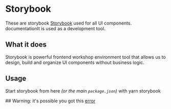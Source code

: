 # Storybook

These are storybook [Storybook](https://storybook.js.org/) used for all UI components. documentationIt is used as a development tool.

## What it does

Storybook is powerful frontend workshop environment tool that allows us to design, build and organize UI components without business logic.

## Usage

Start storybook from here *(or the main `package.json`)* with yarn storybook

## Warning:
it's possible you got this [error](https://github.com/storybookjs/storybook/issues/13531)
